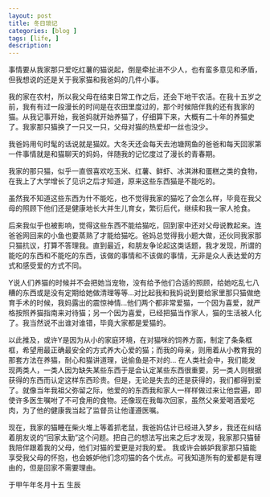 ```yaml
---
layout: post
title: 冬日琐记
categories: [blog ]
tags: [life, ]
description: 
---
```



事情要从我家那只爱吃红薯的猫说起，倒是牵扯进不少人，也有蛮多意见和矛盾，但我想说的还是关于我家猫和我爸妈的几件小事。

我的家在农村，所以我父母在结束日常工作之后，还会下地干农活。在我十五岁之前，我有有过一段漫长的时间是在农田里度过的，那个时候陪伴我的还有我家的猫。从我记事开始，我爸妈就开始养猫了，仔细算下来，大概有二十年的养猫史了。我家那只猫换了一只又一只，父母对猫的热爱却一丝也没少。

我爸妈用句时髦的话说就是猫奴。大冬天还会每天去池塘网鱼的爸爸和每天回家第一件事情就是和猫聊天的妈妈，伴随我的记忆度过了漫长的青春期。 

我家的那只猫，似乎一直很喜欢吃玉米、红薯、鲜虾、冰淇淋和蛋糕之类的食物，在我上了大学增长了见识之后才知道，原来这些东西猫是不能吃的。

虽然我不知道这些东西为什不能吃，也不觉得我家的猫吃了会怎么样，毕竟在我父母的照顾下他们还是健康地长大并生儿育女，繁衍后代，继续和我一家人抢食。

后来我似乎也被影响，觉得这些东西不能给猫吃，回到家中还对父母说教起来。连爸爸网回来的小鱼也要蒸熟了才能给猫吃。爸妈总觉得我小题大做，还伙同我家那只猫抗议，打算不答理我。直到最近，和朋友争论起这类话题，我才发现，所谓的能吃的东西和不能吃的东西，该做的事情和不该做的事情，无非是众人表达爱的方式和感受爱的方式不同。

Y说人们养猫的时候并不会把她当宠物，没有给予他们合适的照顾，给她吃乱七八糟的东西或是没有定期给她做清理等等…对比起我和我妈说到要给家里那只猫做绝育手术的时候，我妈露出的震惊神情…他们两个都非常爱猫，一个因为喜爱，就严格按照养猫指南来对待猫；另一个因为喜爱，已经把猫当作家人，猫的生活被人化了。我当然说不出谁对谁错，毕竟大家都是爱猫的。

以此推及，或许Y是因为从小的家庭环境，在对猫咪的饲养方面，制定了条条框框，希望用最正确最安全的方式养大心爱的猫；而我的母亲，则用着从小教育我的那套方法在养猫，耐心和猫讲道理，说偷鱼是不对的…
在人类社会中，我们能发现两类人，一类人因为缺失某些东西于是会认定某些东西很重要，另一类人则根据获得的东西而认定这样东西珍贵。但是，无论是失去的还是获得的，我们都得到爱了。就像当年我祖父弥留之际，他爱的的东西我和家人一样样做过来让他尝遍，即使许多医生嘱咐了不可食用的食物。还像现在我每次回家，虽然父亲爱喝酒爱吃肉，为了他的健康我当起了监督员让他谨遵医嘱。

现在，我家的猫睡在柴火堆上等着抓老鼠，我爸妈估计已经进入梦乡，我还在纠结着朋友说的“回家太勤”这个问题。把自己的想法写出来之后才发现，我家那只猫替我陪伴跟着我的父母，他们对猫的爱更是对我的爱。
我或许会嫉妒我家那只猫能享受我父母的怀抱，也会嫉妒他们念叨猫的各个优点。可我知道所有的爱都是有理由的，但是回家不需要理由。




于甲午年冬月十五 生辰